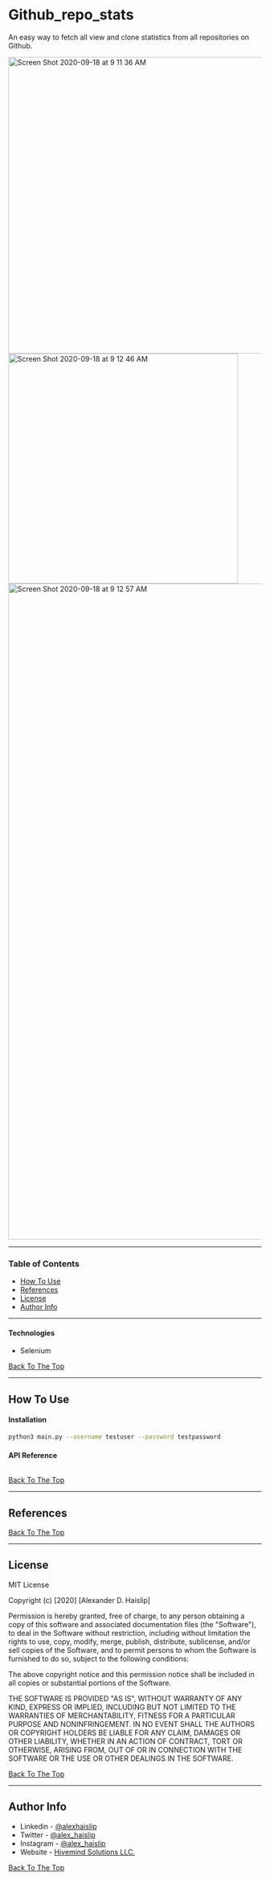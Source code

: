 # Github_repo_stats
An easy way to fetch all view and clone statistics from all repositories on Github. 

<img width="589" alt="Screen Shot 2020-09-18 at 9 11 36 AM" src="https://user-images.githubusercontent.com/25471002/93609689-c5a94380-f991-11ea-8fe1-f99c56d15682.png">

<img width="457" alt="Screen Shot 2020-09-18 at 9 12 46 AM" src="https://user-images.githubusercontent.com/25471002/93609730-d063d880-f991-11ea-9365-f056d18400ab.png">


<img width="1303" alt="Screen Shot 2020-09-18 at 9 12 57 AM" src="https://user-images.githubusercontent.com/25471002/93609743-d3f75f80-f991-11ea-8192-3b2bc2d1c9a3.png">

---

### Table of Contents

- [How To Use](#how-to-use)
- [References](#references)
- [License](#license)
- [Author Info](#author-info)

---

#### Technologies

- Selenium

[Back To The Top](#read-me-template)

---

## How To Use

#### Installation

```bash
python3 main.py --username testuser --password testpassword
```

#### API Reference

```none
```
[Back To The Top](#read-me-template)

---

## References
[Back To The Top](#Github_repo_stats)

---

## License

MIT License

Copyright (c) [2020] [Alexander D. Haislip]

Permission is hereby granted, free of charge, to any person obtaining a copy
of this software and associated documentation files (the "Software"), to deal
in the Software without restriction, including without limitation the rights
to use, copy, modify, merge, publish, distribute, sublicense, and/or sell
copies of the Software, and to permit persons to whom the Software is
furnished to do so, subject to the following conditions:

The above copyright notice and this permission notice shall be included in all
copies or substantial portions of the Software.

THE SOFTWARE IS PROVIDED "AS IS", WITHOUT WARRANTY OF ANY KIND, EXPRESS OR
IMPLIED, INCLUDING BUT NOT LIMITED TO THE WARRANTIES OF MERCHANTABILITY,
FITNESS FOR A PARTICULAR PURPOSE AND NONINFRINGEMENT. IN NO EVENT SHALL THE
AUTHORS OR COPYRIGHT HOLDERS BE LIABLE FOR ANY CLAIM, DAMAGES OR OTHER
LIABILITY, WHETHER IN AN ACTION OF CONTRACT, TORT OR OTHERWISE, ARISING FROM,
OUT OF OR IN CONNECTION WITH THE SOFTWARE OR THE USE OR OTHER DEALINGS IN THE
SOFTWARE.

[Back To The Top](#Github_repo_stats)

---

## Author Info

- Linkedin - [@alexhaislip](https://www.linkedin.com/in/alexander-d-haislip-145b88145/)
- Twitter - [@alex_haislip](https://twitter.com/alex_haislip)
- Instagram - [@alex_haislip](https://www.instagram.com/alex_haislip/)
- Website - [Hivemind Solutions LLC.](https://hivemind.link/)


[Back To The Top](#Github_repo_stats)
